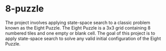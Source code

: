 # 8-puzzle
The project involves applying state-space search to a classic problem known as the Eight Puzzle. The Eight Puzzle is a 3x3 grid containing 8 numbered tiles and one empty or blank cell. The goal of this project is to apply state-space search to solve any valid initial configuration of the Eight Puzzle.
